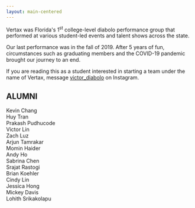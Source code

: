 ```yaml
---
layout: main-centered
---
```


Vertax was Florida's 1<sup>st</sup> college-level diabolo performance group that performed at various student-led events and talent shows across the state.

Our last performance was in the fall of 2019. After 5 years of fun, circumstances such as graduating members and the COVID-19 pandemic brought our journey to an end.

If you are reading this as a student interested in starting a team under the name of Vertax, message <a class="no-decoration" href="https://www.instagram.com/victor_diabolo" target="blank">victor_diabolo</a> on Instagram.

<div class="spacer"></div>

## ALUMNI

- Kevin Chang
- Huy Tran
- Prakash Pudhucode
- Victor Lin
- Zach Luz
- Arjun Tamrakar
- Momin Haider
- Andy Ho
- Sabrina Chen
- Srajat Rastogi
- Brian Koehler
- Cindy Lin
- Jessica Hong
- Mickey Davis
- Lohith Srikakolapu


<style>
ul {
  list-style-type: none;
  padding: 0;
  margin: 0;
}
</style>
